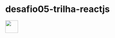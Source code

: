 # desafio05-trilha-reactjs

<img src="https://github.com/MaykerHM/desafio05-trilha-reactjs/blob/master/desafio05.gif" width="40" height="40" />
